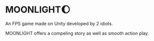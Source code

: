 # MOONLIGHT🌔
An FPS game made on Unity developed by 2 idiots.

MOONLIGHT offers a compeling story as well as smooth action play.
